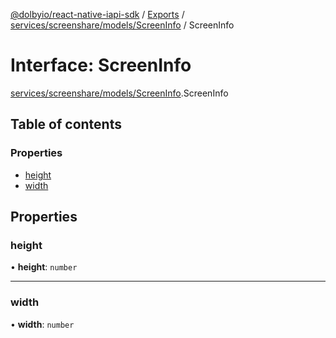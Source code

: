 [@dolbyio/react-native-iapi-sdk](../README.md) / [Exports](../modules.md) / [services/screenshare/models/ScreenInfo](../modules/services_screenshare_models_ScreenInfo.md) / ScreenInfo

# Interface: ScreenInfo

[services/screenshare/models/ScreenInfo](../modules/services_screenshare_models_ScreenInfo.md).ScreenInfo

## Table of contents

### Properties

- [height](services_screenshare_models_ScreenInfo.ScreenInfo.md#height)
- [width](services_screenshare_models_ScreenInfo.ScreenInfo.md#width)

## Properties

### height

• **height**: `number`

___

### width

• **width**: `number`
